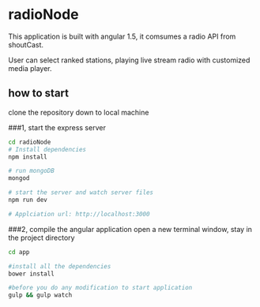 # radioNode

This application is built with angular 1.5, it comsumes a radio API from shoutCast.

User can select ranked stations, playing live stream radio with customized media player.

## how to start
clone the repository down to local machine

###1, start the express server

```bash
cd radioNode
# Install dependencies
npm install

# run mongoDB
mongod

# start the server and watch server files
npm run dev

# Applciation url: http://localhost:3000
```

###2, compile the angular application
open a new terminal window, stay in the project directory
```bash
cd app

#install all the dependencies
bower install

#before you do any modification to start application
gulp && gulp watch
```
